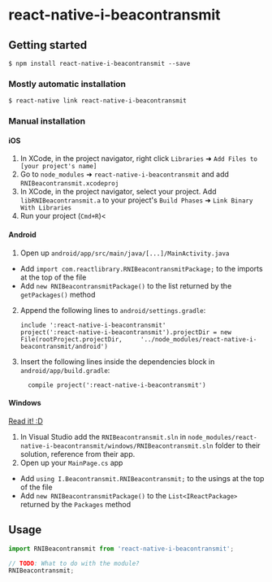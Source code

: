 
# react-native-i-beacontransmit

## Getting started

`$ npm install react-native-i-beacontransmit --save`

### Mostly automatic installation

`$ react-native link react-native-i-beacontransmit`

### Manual installation


#### iOS

1. In XCode, in the project navigator, right click `Libraries` ➜ `Add Files to [your project's name]`
2. Go to `node_modules` ➜ `react-native-i-beacontransmit` and add `RNIBeacontransmit.xcodeproj`
3. In XCode, in the project navigator, select your project. Add `libRNIBeacontransmit.a` to your project's `Build Phases` ➜ `Link Binary With Libraries`
4. Run your project (`Cmd+R`)<

#### Android

1. Open up `android/app/src/main/java/[...]/MainActivity.java`
  - Add `import com.reactlibrary.RNIBeacontransmitPackage;` to the imports at the top of the file
  - Add `new RNIBeacontransmitPackage()` to the list returned by the `getPackages()` method
2. Append the following lines to `android/settings.gradle`:
  	```
  	include ':react-native-i-beacontransmit'
  	project(':react-native-i-beacontransmit').projectDir = new File(rootProject.projectDir, 	'../node_modules/react-native-i-beacontransmit/android')
  	```
3. Insert the following lines inside the dependencies block in `android/app/build.gradle`:
  	```
      compile project(':react-native-i-beacontransmit')
  	```

#### Windows
[Read it! :D](https://github.com/ReactWindows/react-native)

1. In Visual Studio add the `RNIBeacontransmit.sln` in `node_modules/react-native-i-beacontransmit/windows/RNIBeacontransmit.sln` folder to their solution, reference from their app.
2. Open up your `MainPage.cs` app
  - Add `using I.Beacontransmit.RNIBeacontransmit;` to the usings at the top of the file
  - Add `new RNIBeacontransmitPackage()` to the `List<IReactPackage>` returned by the `Packages` method


## Usage
```javascript
import RNIBeacontransmit from 'react-native-i-beacontransmit';

// TODO: What to do with the module?
RNIBeacontransmit;
```
  